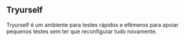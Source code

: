 ## Tryurself

Tryurself é um ambiente para testes rápidos e efêmeros para apoiar pequenos testes sem ter que reconfigurar tudo novamente.
